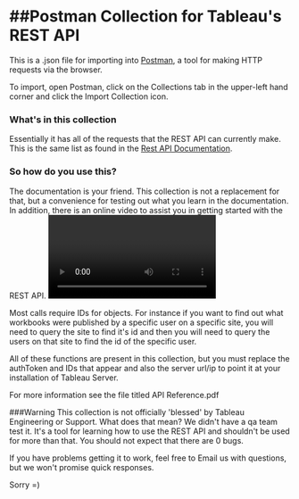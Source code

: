 ##Postman Collection for Tableau's REST API
================

This is a .json file for importing into [Postman](http://www.getpostman.com/), a tool for making HTTP requests via the browser.

To import, open Postman, click on the Collections tab in the upper-left hand corner and click the Import Collection icon.

### What's in this collection
Essentially it has all of the requests that the REST API can currently make. This is the same list as found in the [Rest API Documentation](http://onlinehelp.tableausoftware.com/v8.2/server/en-us/help.htm#rest_api.htm%3FTocPath%3DREST%20API%7C_____0).

### So how do you use this?
The documentation is your friend. This collection is not a replacement for that, but a convenience for testing out what you learn in the documentation. In addition, there is an online video to assist you in getting started with the REST API. <Video URL to come>

Most calls require IDs for objects. For instance if you want to find out what workbooks were published by a specific user on a specific site, you will need to query the site to find it's id and then you will need to query the users on that site to find the id of the specific user.

All of these functions are present in this collection, but you must replace the authToken and IDs that appear and also the server url/ip to point it at your installation of Tableau Server.

For more information see the file titled API Reference.pdf

###Warning
This collection is not officially 'blessed' by Tableau Engineering or Support.
What does that mean? We didn't have a qa team test it. It's a tool for learning how to use the REST API and shouldn't be used for more than that.
You should not expect that there are 0 bugs.

If you have problems getting it to work, feel free to Email us with questions, but we won't promise quick responses.

Sorry =)